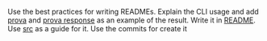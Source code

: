 Use the best practices for writing READMEs. Explain the CLI usage and add [prova](samples/prova.jpeg) and [prova response](prova-response.md) as an example of the result. Write it in [README](README.md). Use [src](src/) as a guide for it. Use the commits for create it